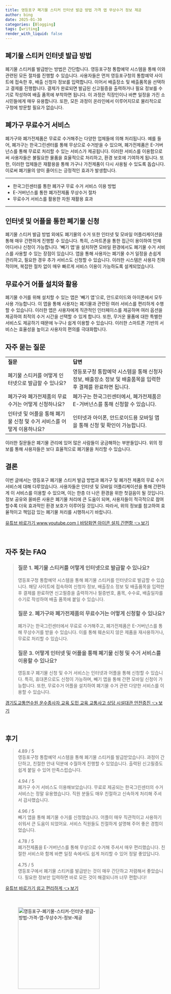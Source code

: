 ```yaml
---
title: 영등포구 폐기물 스티커 인터넷 발급 방법 가격 앱 무상수거 정보 제공
author: bing
date: 2025-01-30
categories: [Blogging]
tags: [writing]
render_with_liquid: false
---
```



<h2 id='폐기물 스티커 인터넷 발급 방법'>폐기물 스티커 인터넷 발급 방법</h2>

<p>폐기물 스티커를 발급받는 방법은 간단합니다. 영등포구청 통합예약 시스템을 통해 이와 관련된 모든 절차를 진행할 수 있습니다. 사용자들은 먼저 영등포구청의 통합예약 사이트에 접속한 후, 배출 신청자 정보를 입력합니다. 이어서 배출장소 및 배출품목을 선택하고 결제를 진행합니다. 결제가 완료되면 발급된 신고필증을 출력하거나 필요 정보를 수기로 작성하여 배출 품목에 부착하면 됩니다. 이 과정은 직장인이나 바쁜 일정을 가진 소시민들에게 매우 유용합니다. 또한, 모든 과정이 온라인에서 이루어지므로 물리적으로 구청에 방문할 필요가 없습니다.</p>

<h2 id='폐가구 무료수거 서비스'>폐가구 무료수거 서비스</h2>

<p>폐가구와 폐가전제품은 무료로 수거해주는 다양한 업체들에 의해 처리됩니다. 예를 들어, 폐가구는 한국그린센터를 통해 무상으로 수거받을 수 있으며, 폐가전제품은 E-거버넌스를 통해 무료로 처리할 수 있는 서비스가 제공됩니다. 이러한 서비스를 이용함으로써 사용자들은 불필요한 물품을 효율적으로 처리하고, 환경 보호에 기여하게 됩니다. 또한, 이러한 업체들은 재활용을 통해 가구나 가전제품이 다시 사용될 수 있도록 돕습니다. 이로써 폐기물의 양이 줄어드는 긍정적인 효과가 발생합니다.</p>

<hr />

<ul>
    <li>한국그린센터를 통한 폐가구 무료 수거 서비스 이용 방법</li>
    <li>E-거버넌스를 통한 폐가전제품 무상수거 절차</li>
    <li>무료수거 서비스를 활용한 자원 재활용 효과</li>
</ul>

<hr />

<h2 id='인터넷 및 어플을 통한 폐기물 신청'>인터넷 및 어플을 통한 폐기물 신청</h2>

<p>폐기물 스티커 발급 방법 외에도 폐기물의 수거 또한 인터넷 및 모바일 어플리케이션을 통해 매우 간편하게 진행할 수 있습니다. 특히, 스마트폰을 통한 접근이 용이하여 언제 어디서나 신청이 가능합니다. '빼기 앱'을 설치하면 모바일 환경에서도 폐기물 수거 서비스를 사용할 수 있는 장점이 있습니다. 앱을 통해 사용자는 폐기물 수거 일정을 손쉽게 관리하고, 필요한 경우 추가 서비스도 신청할 수 있습니다. 이러한 시스템은 사용자 친화적이며, 복잡한 절차 없이 매우 빠르게 서비스 이용이 가능하도록 설계되었습니다.</p>

<h2 id='무료수거 어플 설치와 활용'>무료수거 어플 설치와 활용</h2>

<p>폐기물 수거를 위해 설치할 수 있는 앱은 '빼기 앱'으로, 안드로이드와 아이폰에서 모두 사용 가능합니다. 이 앱을 통해 사용자는 폐기물과 관련된 여러 서비스를 편리하게 수행할 수 있습니다. 이러한 앱은 사용자에게 직관적인 인터페이스를 제공하며 여러 옵션을 제공하여 최적의 수거 시간을 선택할 수 있게 합니다. 또한, 무거운 물품에 대한 특별한 서비스도 제공하기 때문에 누구나 쉽게 이용할 수 있습니다. 이러한 스마트폰 기반의 서비스는 효율성을 높이고 사용자의 편의를 극대화합니다.</p>

<h2 id='자주 묻는 질문'>자주 묻는 질문</h2>

<table>
    <tr>
        <td><b>질문</b></td>
        <td><b>답변</b></td>
    </tr>
    <tr>
        <td>폐기물 스티커를 어떻게 인터넷으로 발급할 수 있나요?</td>
        <td>영등포구청 통합예약 시스템을 통해 신청자 정보, 배출장소 정보 및 배출품목을 입력한 후 결제를 완료하면 됩니다.</td>
    </tr>
    <tr>
        <td>폐가구와 폐가전제품의 무료수거는 어떻게 신청하나요?</td>
        <td>폐가구는 한국그린센터에서, 폐가전제품은 E-거버넌스를 통해 신청할 수 있습니다.</td>
    </tr>
    <tr>
        <td>인터넷 및 어플을 통해 폐기물 신청 및 수거 서비스를 어떻게 이용하나요?</td>
        <td>인터넷과 아이폰, 안드로이드용 모바일 앱을 통해 신청 및 확인이 가능합니다.</td>
    </tr>
</table>

<p>이러한 질문들은 폐기물 관리에 있어 많은 사람들이 궁금해하는 부분들입니다. 위의 정보를 통해 사용자들은 보다 효율적으로 폐기물을 처리할 수 있습니다.</p>

<h2 id='결론'>결론</h2>

<p>이번 글에서는 영등포구 폐기물 스티커 발급 방법과 폐가구 및 폐가전 제품의 무료 수거 서비스에 대해 다루었습니다. 사용자들은 인터넷 및 모바일 어플리케이션을 통해 간편하게 이 서비스를 이용할 수 있으며, 이는 한층 더 나은 환경을 위한 첫걸음이 될 것입니다. 정보 공유와 올바른 사용은 폐기물 처리에 큰 도움이 되며, 사용자들이 적극적으로 참여할수록 더욱 효과적인 환경 보호가 이루어질 것입니다. 따라서, 위의 정보를 참고하여 효율적이고 책임감 있는 폐기물 처리를 시행하시기 바랍니다.</p>


<p><a class="click-button" title="유튜브 바로가기 www.youtube.comㅣ바탕화면 아이콘 설치 간편함" href="https://yellowplanner.github.io/posts/%EC%9C%A0%ED%8A%9C%EB%B8%8C-%EB%B0%94%EB%A1%9C%EA%B0%80%EA%B8%B0-www.youtube.com%E3%85%A3%EB%B0%94%ED%83%95%ED%99%94%EB%A9%B4-%EC%95%84%EC%9D%B4%EC%BD%98-%EC%84%A4%EC%B9%98-%EA%B0%84%ED%8E%B8%ED%95%A8/" rel="dofollow">유튜브 바로가기 www.youtube.comㅣ바탕화면 아이콘 설치 간편함 👈 보기</a></p><br>
<h2 id='자주_찾는_FAQ'>자주 찾는 FAQ</h2>
<div itemscope="" itemtype="https://schema.org/FAQPage"> 
<blockquote> 
<div itemscope="" itemprop="mainEntity" itemtype="https://schema.org/Question"> 
<h3 itemprop="name">질문 1. 폐기물 스티커를 어떻게 인터넷으로 발급할 수 있나요?</h3> 
<div itemscope="" itemprop="acceptedAnswer" itemtype="https://schema.org/Answer"> 
<span itemprop="text"> 
<p>영등포구청 통합예약 시스템을 통해 폐기물 스티커를 인터넷으로 발급할 수 있습니다. 해당 사이트에 접속하여 신청자 정보, 배출장소 정보 및 배출품목을 입력한 후 결제를 완료하면 신고필증을 출력하거나 필증번호, 품목, 수수료, 배출일자를 수기로 작성하여 배출 품목에 붙일 수 있습니다.</p> 
</span> 
</div> 
</div> 

<div itemscope="" itemprop="mainEntity" itemtype="https://schema.org/Question"> 
<h3 itemprop="name">질문 2. 폐가구와 폐가전제품의 무료수거는 어떻게 신청할 수 있나요?</h3> 
<div itemscope="" itemprop="acceptedAnswer" itemtype="https://schema.org/Answer"> 
<span itemprop="text"> 
<p>폐가구는 한국그린센터에서 무료로 수거해주고, 폐가전제품은 E-거버넌스를 통해 무상수거를 받을 수 있습니다. 이를 통해 훼손되지 않은 제품을 재사용하거나, 무료로 처리할 수 있습니다.</p> 
</span> 
</div> 
</div> 

<div itemscope="" itemprop="mainEntity" itemtype="https://schema.org/Question"> 
<h3 itemprop="name">질문 3. 어떻게 인터넷 및 어플을 통해 폐기물 신청 및 수거 서비스를 이용할 수 있나요?</h3> 
<div itemscope="" itemprop="acceptedAnswer" itemtype="https://schema.org/Answer"> 
<span itemprop="text"> 
<p>영등포구 폐기물 신청 및 수거 서비스는 인터넷과 어플을 통해 신청할 수 있습니다. 특히, 휴대폰으로도 신청이 가능하며, 빼기 앱을 통해 간편 모바일 신청이 가능합니다. 또한, 무료수거 어플을 설치하여 폐기물 수거 관련 다양한 서비스를 이용할 수 있습니다.</p> 
</span> 
</div> 
</div> 
</blockquote> 
</div>
<p><a class="click-button" title="경기도교통연수원 운수종사자 교육 도민 교육 교통사고 상담 시설대관 안전증진" href="https://yellowplanner.github.io/posts/%EA%B2%BD%EA%B8%B0%EB%8F%84%EA%B5%90%ED%86%B5%EC%97%B0%EC%88%98%EC%9B%90-%EC%9A%B4%EC%88%98%EC%A2%85%EC%82%AC%EC%9E%90-%EA%B5%90%EC%9C%A1-%EB%8F%84%EB%AF%BC-%EA%B5%90%EC%9C%A1-%EA%B5%90%ED%86%B5%EC%82%AC%EA%B3%A0-%EC%83%81%EB%8B%B4-%EC%8B%9C%EC%84%A4%EB%8C%80%EA%B4%80-%EC%95%88%EC%A0%84%EC%A6%9D%EC%A7%84/" rel="dofollow">경기도교통연수원 운수종사자 교육 도민 교육 교통사고 상담 시설대관 안전증진 👈 보기</a></p><br>
<h2 id='후기'>후기</h2>
<div itemscope itemtype="https://schema.org/Product">
  <blockquote>
  <div itemprop="review" itemscope itemtype="https://schema.org/Review">
      <div itemprop="reviewRating" itemscope itemtype="https://schema.org/Rating"> <span itemprop="ratingValue">4.89</span> / <span itemprop="bestRating">5</span> </div>
      <span itemprop="reviewBody">영등포구청 통합예약 시스템을 통해 폐기물 스티커를 발급받았습니다. 과정이 간단하고, 친절한 안내 덕분에 수월하게 진행할 수 있었습니다. 출력된 신고필증도 쉽게 붙일 수 있어 만족스럽습니다.</span>
  </div>
  <br>
  <div itemprop="review" itemscope itemtype="https://schema.org/Review">
      <div itemprop="reviewRating" itemscope itemtype="https://schema.org/Rating"> <span itemprop="ratingValue">4.94</span> / <span itemprop="bestRating">5</span> </div>
      <span itemprop="reviewBody">폐가구 수거 서비스도 이용해보았습니다. 무료로 제공되는 한국그린센터의 수거 서비스는 정말 유용했습니다. 직원 분들도 매우 친절하고 신속하게 처리해 주셔서 감사했습니다.</span>
  </div>
  <br>
  <div itemprop="review" itemscope itemtype="https://schema.org/Review">
      <div itemprop="reviewRating" itemscope itemtype="https://schema.org/Rating"> <span itemprop="ratingValue">4.96</span> / <span itemprop="bestRating">5</span> </div>
      <span itemprop="reviewBody">빼기 앱을 통해 폐기물 수거를 신청했습니다. 어플이 매우 직관적이고 사용하기 쉬워서 큰 도움이 되었어요. 서비스 직원들도 친절하게 설명해 주어 좋은 경험이었습니다.</span>
  </div>
  <br>
  <div itemprop="review" itemscope itemtype="https://schema.org/Review">
      <div itemprop="reviewRating" itemscope itemtype="https://schema.org/Rating"> <span itemprop="ratingValue">4.78</span> / <span itemprop="bestRating">5</span> </div>
      <span itemprop="reviewBody">폐가전제품을 E-거버넌스를 통해 무상으로 수거해 주셔서 매우 편리했습니다. 친절한 서비스와 함께 바쁜 일정 속에서도 쉽게 처리할 수 있어 정말 좋았답니다.</span>
  </div>
  <br>
  <div itemprop="review" itemscope itemtype="https://schema.org/Review">
      <div itemprop="reviewRating" itemscope itemtype="https://schema.org/Rating"> <span itemprop="ratingValue">4.75</span> / <span itemprop="bestRating">5</span> </div>
      <span itemprop="reviewBody">영등포구에서 폐기물 스티커를 발급받는 것이 매우 간단하고 저렴해서 좋았습니다. 필요한 정보만 입력하면 바로 모든 것이 해결되니까 너무 편합니다!</span>
  </div>
  </blockquote>
</div>
<p><a class="click-button" title="유튜브 바로가기 쉽고 편리하게" href="https://yellowplanner.github.io/posts/%EC%9C%A0%ED%8A%9C%EB%B8%8C-%EB%B0%94%EB%A1%9C%EA%B0%80%EA%B8%B0-%EC%89%BD%EA%B3%A0-%ED%8E%B8%EB%A6%AC%ED%95%98%EA%B2%8C/" rel="dofollow">유튜브 바로가기 쉽고 편리하게 👈 보기</a></p><br>
<figure class="image"><img src="https://yellowplanner.github.io/assets/img/thumbnail/영등포구-폐기물-스티커-인터넷-발급-방법-가격-앱-무상수거-정보-제공.webp" alt="영등포구-폐기물-스티커-인터넷-발급-방법-가격-앱-무상수거-정보-제공" width="256" height="256"></figure>